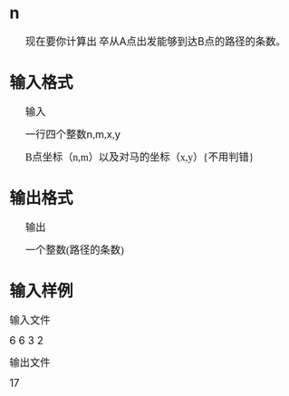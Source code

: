 

# n


<p style="text-indent:21pt;">
<span style="font-family:宋体;font-size:18px;">现在要你计算出</span> <span style="font-family:宋体;font-size:18px;">卒从</span><span style="font-size:18px;">A</span><span style="font-family:宋体;font-size:18px;">点出发能够到达</span><span style="font-size:18px;">B</span><span style="font-family:宋体;font-size:18px;">点的路径的条数。</span> 
</p>

# 输入格式


<p style="text-indent:21pt;">
<span style="font-family:宋体;font-size:18px;">输入</span> 
</p>
<p style="text-indent:21pt;">
<span style="font-size:18px;">一行四个整数n</span><span style="font-family:宋体;font-size:18px;">,</span><span style="font-size:18px;">m</span><span style="font-family:宋体;font-size:18px;">,</span><span style="font-size:18px;">x</span><span style="font-family:宋体;font-size:18px;">,</span><span style="font-size:18px;">y</span> 
</p>
<p style="text-indent:21pt;">
<span style="font-family:宋体;font-size:18px;">B点坐标（n,m）以及对马的坐标（x,y）{不用判错}</span> 
</p>

# 输出格式


<p style="text-indent:21pt;">
<span style="font-family:宋体;font-size:18px;">输出</span> 
</p>
<p style="text-indent:21pt;">
<span style="font-family:宋体;"><span style="font-size:18px;">一个整数</span><span style="font-size:18px;">(路径的条数)</span></span> 
</p>

# 输入样例


<p>
<span style="font-size:18px;">输入文件</span> 
</p>
<p>
<span style="font-size:18px;">6 6 3 2</span> 
</p>
<p>
<span style="font-size:18px;">输出文件</span> 
</p>
<p>
<span style="font-size:18px;">17</span> 
</p>
